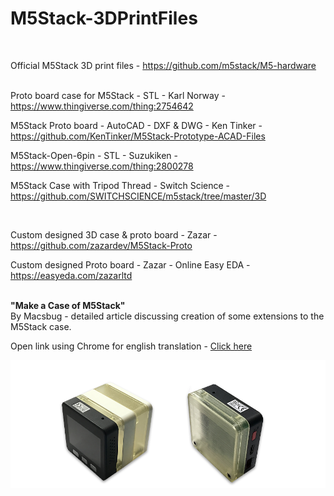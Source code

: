 # M5Stack-3DPrintFiles
<br />

Official M5Stack 3D print files  - <a href="https://github.com/m5stack/M5-hardware" target=newtab>https://github.com/m5stack/M5-hardware</a>  
<br />

Proto board case for M5Stack  -  STL  -  Karl Norway  -   https://www.thingiverse.com/thing:2754642
<br />

M5Stack Proto board  -  AutoCAD  -  DXF & DWG -  Ken Tinker  -  https://github.com/KenTinker/M5Stack-Prototype-ACAD-Files
<br />

M5Stack-Open-6pin  -  STL  -  Suzukiken  -  https://www.thingiverse.com/thing:2800278
<br />

M5Stack Case with Tripod Thread  -  Switch Science  -  https://github.com/SWITCHSCIENCE/m5stack/tree/master/3D

<br />

Custom designed 3D case & proto board  -  Zazar  -  https://github.com/zazardev/M5Stack-Proto  

Custom designed Proto board  - Zazar  -  Online Easy EDA  -  https://easyeda.com/zazarltd
<br />
<br />

**"Make a Case of M5Stack"** <br />
By Macsbug - detailed article discussing creation of some extensions to the M5Stack case. <br />

Open link using Chrome for english translation   -   [Click here](https://macsbug.wordpress.com/2018/03/09/make-a-case-of-m5stack/)

![](M5Stack-3DCase-Photo.png?raw=true)
